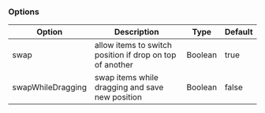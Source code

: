 ### Options

| Option            | Description                                              | Type    | Default |
|-------------------|----------------------------------------------------------|---------|---------|
| swap              | allow items to switch position if drop on top of another | Boolean | true    |
| swapWhileDragging | swap items while dragging and save new position          | Boolean | false   |
